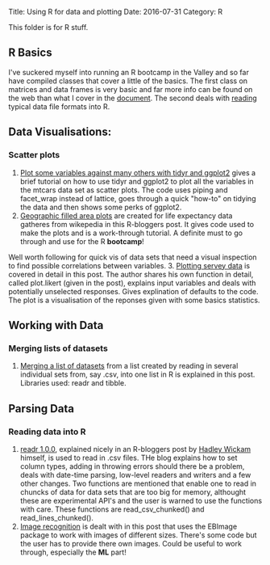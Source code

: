 Title: Using R for data and plotting
Date: 2016-07-31
Category: R

This folder is for R stuff.
## R Basics
I've suckered myself into running an R bootcamp in the Valley and so far have compiled classes that cover a little of the basics.
The first class on matrices and data frames is very basic and far more info can be found on the web than what I cover in the [document](http://rpubs.com/ChristianeHeiligers/MatricesAndDataFrames).
The second deals with [reading](http://rpubs.com/ChristianeHeiligers/ReadingDataIntoR) typical data file formats into R.

## Data Visualisations:
### Scatter plots
1. [Plot some variables against many others with tidyr and ggplot2](http://feedproxy.google.com/~r/RBloggers/~3/fHtoZ8qm7Ag/?utm_source=feedburner&utm_medium=email) gives a brief tutorial on how to use tidyr and ggplot2 to plot all the variables in the mtcars data set as scatter plots. The code uses piping and facet_wrap instead of lattice, goes through a quick "how-to" on tidying the data and then shows some perks of ggplot2.
2. [Geographic filled area plots](https://www.r-bloggers.com/map-the-life-expectancy-in-united-states-with-data-from-wikipedia/?utm_source=feedburner&utm_medium=email&utm_campaign=Feed%3A+RBloggers+%28R+bloggers%29) are created for life expectancy data gatheres from wikepedia in this R-bloggers post. It gives code used to make the plots and is a work-through tutorial. A definite must to go through and use for the R **bootcamp**!

Well worth following for quick vis of data sets that need a visual inspection to find possible correlations between variables.
3. [Plotting servey data](http://feedproxy.google.com/~r/RBloggers/~3/Rf0KMF0ZpvU/?utm_source=feedburner&utm_medium=email) is covered in detail in this post. The author shares his own function in detail, called plot.likert (given in the post), explains input variables and deals with potentially unselected responses.
Gives explination of defaults to the code.
The plot is a visualisation of the reponses given with some basics statistics.

## Working with Data
### Merging lists of datasets
1. [Merging a list of datasets](http://feedproxy.google.com/~r/RBloggers/~3/wj-qU0WpE78/?utm_source=feedburner&utm_medium=email) from a list created by reading in several individual sets from, say .csv, into one list in R is explained in this post.
Libraries used: readr and tibble. 

## Parsing Data
### Reading data into R
1. [readr 1.0.0](https://www.r-bloggers.com/readr-1-0-0/?utm_source=feedburner&utm_medium=email&utm_campaign=Feed%3A+RBloggers+%28R+bloggers%29), explained nicely in an R-bloggers post by [Hadley Wickam](https://www.r-bloggers.com/author/hadleywickham/) himself, is used to read in .csv files. THe blog explains how to set column types, adding in throwing errors should there be a problem, deals with date-time parsing, low-level readers and writers and a few other changes. Two functions are mentioned that enable one to read in chuncks of data for data sets that are too big for memory, althought these are experimental API's and the user is warned to use the functions with care. These functions are read_csv_chunked() and read_lines_chunked(). 
2. [Image recognition](https://www.r-bloggers.com/image-recognition-in-r-using-convolutional-neural-networks-with-the-mxnet-package/?utm_source=feedburner&utm_medium=email&utm_campaign=Feed%3A+RBloggers+%28R+bloggers%29) is dealt with in this post that uses the EBImage package to work with images of different sizes. There's some code but the user has to provide there own images.
Could be useful to work through, especially the **ML** part!